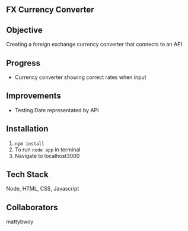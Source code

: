 ## FX Currency Converter

## Objective
Creating a foreign exchange currency converter that connects to an API

## Progress
 - Currency converter showing correct rates when input 

## Improvements
 - Testing
 Date representated by API

## Installation

1. `npm install`
2. To run `node app` in terminal
3. Navigate to localhost3000

## Tech Stack
Node, HTML, CSS, Javascript

## Collaborators
mattybwoy



